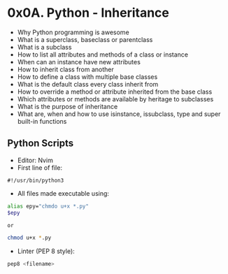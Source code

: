# 0x0A. Python - Inheritance
- Why Python programming is awesome
- What is a superclass, baseclass or parentclass
- What is a subclass
- How to list all attributes and methods of a class or instance
- When can an instance have new attributes
- How to inherit class from another
- How to define a class with multiple base classes
- What is the default class every class inherit from
- How to override a method or attribute inherited from the base class
- Which attributes or methods are available by heritage to subclasses
- What is the purpose of inheritance
- What are, when and how to use isinstance, issubclass, type and super built-in functions

## Python Scripts

- Editor: Nvim
- First line of file:
```python3
#!/usr/bin/python3
```
- All files made executable using:
```bash
alias epy="chmdo u+x *.py"
$epy

or

chmod u+x *.py
```

- Linter (PEP 8 style):
```bash
pep8 <filename>
```
